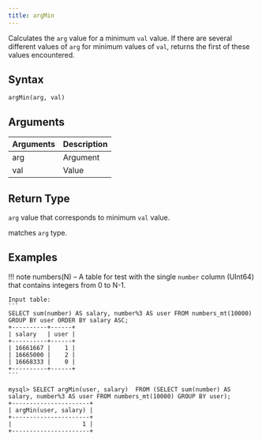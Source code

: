 ```yaml
---
title: argMin
---
```


Calculates the `arg` value for a minimum `val` value. If there are several different values of `arg` for minimum values of `val`, returns the first of these values encountered.

## Syntax

```
argMin(arg, val)
```

## Arguments

| Arguments   | Description |
| ----------- | ----------- |
| arg | Argument |
| val | Value |

## Return Type

`arg` value that corresponds to minimum `val` value.

 matches `arg` type.

## Examples

!!! note
    numbers(N) – A table for test with the single `number` column (UInt64) that contains integers from 0 to N-1.

    Input table:
    ```
    SELECT sum(number) AS salary, number%3 AS user FROM numbers_mt(10000) GROUP BY user ORDER BY salary ASC;    
    +----------+------+
    | salary   | user |
    +----------+------+
    | 16661667 |    1 |
    | 16665000 |    2 |
    | 16668333 |    0 |
    +----------+------+
    ```


```
mysql> SELECT argMin(user, salary)  FROM (SELECT sum(number) AS salary, number%3 AS user FROM numbers_mt(10000) GROUP BY user);
+----------------------+
| argMin(user, salary) |
+----------------------+
|                    1 |
+----------------------+

```

